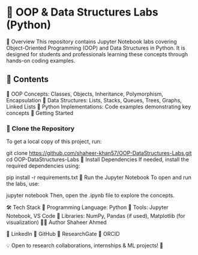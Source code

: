 # 📘 OOP & Data Structures Labs (Python)
📖 Overview
This repository contains Jupyter Notebook labs covering Object-Oriented Programming (OOP) and Data Structures in Python. It is designed for students and professionals learning these concepts through hands-on coding examples.

## 📂 Contents
🔹 OOP Concepts: Classes, Objects, Inheritance, Polymorphism, Encapsulation
🔹 Data Structures: Lists, Stacks, Queues, Trees, Graphs, Linked Lists
🔹 Python Implementations: Code examples demonstrating key concepts
🚀 Getting Started
### 🔹 Clone the Repository
To get a local copy of this project, run:

git clone https://github.com/shaheer-khan57/OOP-DataStructures-Labs.git
cd OOP-DataStructures-Labs
🔹 Install Dependencies
If needed, install the required dependencies using:

pip install -r requirements.txt
🔹 Run the Jupyter Notebook
To open and run the labs, use:

jupyter notebook
Then, open the .ipynb file to explore the concepts.

🛠️ Tech Stack
🔹 Programming Language: Python
🔹 Tools: Jupyter Notebook, VS Code
🔹 Libraries: NumPy, Pandas (if used), Matplotlib (for visualization)
👨‍💻 Author
Shaheer Ahmed

🔗 LinkedIn
🔗 GitHub
🔗 ResearchGate
🔗 ORCID

💡 Open to research collaborations, internships & ML projects! 🚀
